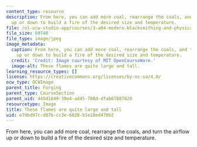 ```yaml
---
content_type: resource
description: From here, you can add more coal, rearrange the coals, and turn the airflow
  up or down to build a fire of the desired size and temperature.
file: /ol-ocw-studio-app/courses/3-a04-modern-blacksmithing-and-physical-metallurgy-fall-2008/e79bd97cd07bcc3e6028b1e18ed470b2_005.jpg
file_size: 69748
file_type: image/jpeg
image_metadata:
  caption: From here, you can add more coal, rearrange the coals, and turn the airflow
    up or down to build a fire of the desired size and temperature.
  credit: 'Credit: Image courtesy of MIT OpenCourseWare.'
  image-alt: These flames are quite large and tall.
learning_resource_types: []
license: https://creativecommons.org/licenses/by-nc-sa/4.0/
ocw_type: OCWImage
parent_title: Forging
parent_type: CourseSection
parent_uid: 445d1649-30e4-ad45-780d-dfab67887820
resourcetype: Image
title: These flames are quite large and tall
uid: e79bd97c-d07b-cc3e-6028-b1e18ed470b2
---
```

From here, you can add more coal, rearrange the coals, and turn the airflow up or down to build a fire of the desired size and temperature.